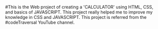 #This is the Web project of creating a 'CALCULATOR' using HTML, CSS, and basics of JAVASCRIPT. This project really helped me to improve my knowledge in CSS and JAVASCRIPT. This project is referred from the #codeTraversal YouTube channel. 
